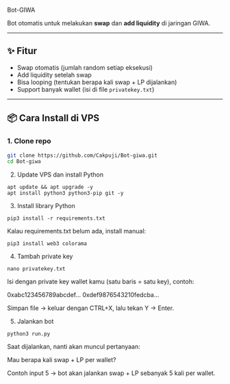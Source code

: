 Bot-GIWA

Bot otomatis untuk melakukan **swap** dan **add liquidity** di jaringan GIWA.

---

## ✨ Fitur
- Swap otomatis (jumlah random setiap eksekusi)
- Add liquidity setelah swap
- Bisa looping (tentukan berapa kali swap + LP dijalankan)
- Support banyak wallet (isi di file `privatekey.txt`)

---

## 📦 Cara Install di VPS

### 1. Clone repo
```bash
git clone https://github.com/Cakpuji/Bot-giwa.git
cd Bot-giwa
```
2. Update VPS dan install Python
```
apt update && apt upgrade -y
apt install python3 python3-pip git -y
```
3. Install library Python
```
pip3 install -r requirements.txt
```
Kalau requirements.txt belum ada, install manual:
```
pip3 install web3 colorama
```
4. Tambah private key
```
nano privatekey.txt
```
Isi dengan private key wallet kamu (satu baris = satu key), contoh:

0xabc123456789abcdef...
0xdef9876543210fedcba...

Simpan file → keluar dengan CTRL+X, lalu tekan Y → Enter.

5. Jalankan bot
```
python3 run.py
```
Saat dijalankan, nanti akan muncul pertanyaan:

Mau berapa kali swap + LP per wallet?

Contoh input 5 → bot akan jalankan swap + LP sebanyak 5 kali per wallet.
